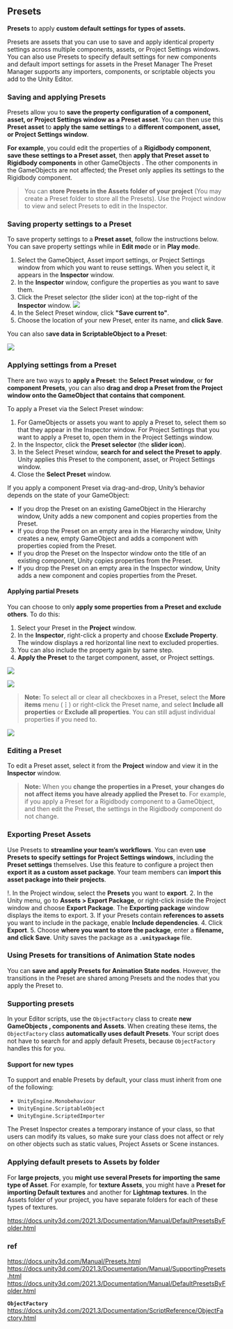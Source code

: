 ## Presets
**Presets** to apply **custom default settings for types of assets.**

Presets are assets that you can use to save and apply identical property settings across multiple components, assets, or Project Settings windows. You can also use Presets to specify default settings for new components and default import settings for assets in the Preset Manager The Preset Manager supports any importers, components, or scriptable objects you add to the Unity Editor.

### Saving and applying Presets

Presets allow you to **save the property configuration of a component, asset, or Project Settings window as a Preset asset**. You can then use this **Preset asset** to **apply the same settings** to a **different component, asset, or Project Settings window**.

**For example**, you could edit the properties of a **Rigidbody component**, **save these settings to a Preset asset**, then **apply that Preset asset to Rigidbody components** in other GameObjects
. The other components in the GameObjects are not affected; the Preset only applies its settings to the Rigidbody component.

> You can **store Presets in the Assets folder of your project** (You may create a Preset folder to store all the Presets). Use the Project window to view and select Presets to edit in the Inspector.

### Saving property settings to a Preset
To save property settings to a **Preset asset**, follow the instructions below. You can save property settings while in **Edit mo**de or in **Play mod**e.

1.  Select the GameObject, Asset import settings, or Project Settings window from which you want to reuse settings. When you select it, it appears in the **Inspector** window.
2.  In the **Inspector** window, configure the properties as you want to save them. 
3.  Click the Preset selector (the slider icon) at the top-right of the **Inspector** window.
    ![](./img/preset-icon.png) 
4. In the Select Preset window, click **"Save current to"**.
5. Choose the location of your new Preset, enter its name, and **click Save**.

You can also s**ave data in ScriptableObject to a Preset**:

![](./img/scriptableObject.png)

### Applying settings from a Preset

There are two ways to **apply a Preset**: the **Select Preset window**, or **for component Presets**, you can also **drag and drop a Preset from the Project window onto the GameObject that contains that component**.


To apply a Preset via the Select Preset window:

1. For GameObjects or assets you want to apply a Preset to, select them so that they appear in the Inspector window. For Project Settings that you want to apply a Preset to, open them in the Project Settings window.
2. In the Inspector, click the **Preset selector** (the **slider icon**).
3. In the Select Preset window, **search for and select the Preset to apply**. Unity applies this Preset to the component, asset, or Project Settings window.
4. Close the **Select Preset** window.

If you apply a component Preset via drag-and-drop, Unity’s behavior depends on the state of your GameObject:

-   If you drop the Preset on an existing GameObject in the Hierarchy window, Unity adds a new component and copies properties from the Preset.
-   If you drop the Preset on an empty area in the Hierarchy window, Unity creates a new, empty GameObject and adds a component with properties copied from the Preset.
-   If you drop the Preset on the Inspector window onto the title of an existing component, Unity copies properties from the Preset.
-   If you drop the Preset on an empty area in the Inspector window, Unity adds a new component and copies properties from the Preset.


#### Applying partial Presets

You can choose to only **apply some properties from a Preset and exclude others**. To do this:

1. Select your Preset in the **Project** window.
2. In the **Inspector**, right-click a property and choose **Exclude Property**. The window displays a red horizontal line next to excluded properties.
3. You can also include the property again by same step.
4. **Apply the Preset** to the target component, asset, or Project settings.

![](./img/exclude_property1.png)

![](./img/exclude_property2.png)

> **Note:** To select all or clear all checkboxes in a Preset, select the **More items** menu (**⋮**) or right-click the Preset name, and select **Include all properties** or **Exclude all properties**. You can still adjust individual properties if you need to.

![](./img/preset.png)


### Editing a Preset

To edit a Preset asset, select it from the **Project** window and view it in the **Inspector** window.

> **Note:** When you **change the properties in a Preset**, **your changes do not affect items you have already applied the Preset to**. For example, if you apply a Preset for a Rigidbody component to a GameObject, and then edit the Preset, the settings in the Rigidbody component do not change.

### Exporting Preset Assets

Use Presets to **streamline your team’s workflows**. You can even **use Presets to specify settings for Project Settings windows**, including the **Preset settings** themselves. Use this feature to configure a project then **export it as a custom asset package**. Your team members can **import this asset package into their projects**.

!. In the Project window, select the **Presets** you want to **export**.
2. In the Unity menu, go to **Assets > Export Package**, or right-click inside the Project window and choose **Export Package**.  The **Exporting package** window displays the items to export.
3. If your Presets contain **references to assets** you want to include in the package, enable **Include dependencies**.
4. Click **Export**.
5. Choose **where you want to store the package**, enter a **filename, and click Save**. Unity saves the package as a **`.unitypackage`** file.


### Using Presets for transitions of Animation State nodes
You can **save and apply Presets for Animation State nodes**. However, the transitions in the Preset are shared among Presets and the nodes that you apply the Preset to. 


### Supporting presets

In your Editor scripts, use the `ObjectFactory` class to create **new GameObjects
, components and Assets**. When creating these items, the `ObjectFactory` class **automatically uses default Presets**. Your script does not have to search for and apply default Presets, because `ObjectFactory` handles this for you.

#### Support for new types
To support and enable Presets by default, your class must inherit from one of the following:

- `UnityEngine.Monobehaviour`
- `UnityEngine.ScriptableObject`
- `UnityEngine.ScriptedImporter`

The Preset Inspector creates a temporary instance of your class, so that users can modify its values, so make sure your class does not affect or rely on other objects such as static values, Project Assets or Scene instances.


### Applying default presets to Assets by folder

For **large projects**, you **might use several Presets for importing the same type of Asset**. For example, for **texture Assets**, you might have a **Preset for importing Default textures** and another for **Lightmap textures**. In the Assets folder of your project, you have separate folders for each of these types of textures.

https://docs.unity3d.com/2021.3/Documentation/Manual/DefaultPresetsByFolder.html


### ref
https://docs.unity3d.com/Manual/Presets.html \
https://docs.unity3d.com/2021.3/Documentation/Manual/SupportingPresets.html \
https://docs.unity3d.com/2021.3/Documentation/Manual/DefaultPresetsByFolder.html

**`ObjectFactory`** \
https://docs.unity3d.com/2021.3/Documentation/ScriptReference/ObjectFactory.html



